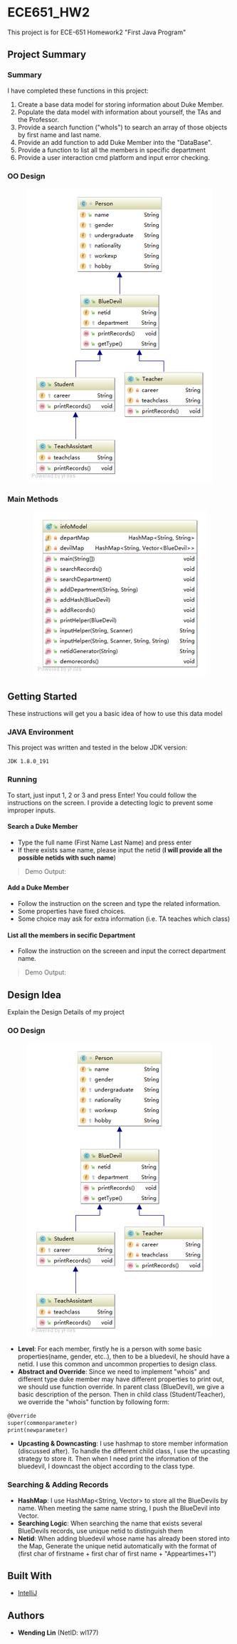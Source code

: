 # ECE651_HW2

This project is for ECE-651 Homework2 "First Java Program"

## Project Summary 

### Summary
I have completed these functions in this project:
1. Create a base data model for storing information about Duke Member.
2. Populate the data model with information about yourself, the TAs and the Professor.
3. Provide a search function ("whoIs") to search an array of those objects by first name and last name.
4. Provide an add function to add Duke Member into the "DataBase".
5. Provide a function to list all the members in specific department
6. Provide a user interaction cmd platform and input error checking.

### OO Design
<div align=center><img  src="pic/Person.png"/></div>

### Main Methods
<div align=center><img  src="pic/infoModel.png"/></div>

## Getting Started

These instructions will get you a basic idea of how to use this data model

### JAVA Environment

This project was written and tested in the below JDK version:

```
JDK 1.8.0_191
```

### Running

To start, just input 1, 2 or 3 and press Enter! You could follow the instructions on the screen. I provide a detecting logic to prevent some improper inputs.


#### Search a Duke Member

- Type the full name (First Name Last Name) and press enter 
- If there exists same name, please input the netid (**I will provide all the possible netids with such name**)

> Demo Output:

#### Add a Duke Member

- Follow the instruction on the screen and type the related information.
- Some properties have fixed choices.
- Some choice may ask for extra information (i.e. TA teaches which class)

#### List all the members in secific Department
- Follow the instruction on the screeen and input the correct department name.

> Demo Output:

## Design Idea

Explain the Design Details of my project

### OO Design

<div align=center><img  src="pic/Person.png"/></div>

- **Level**: For each member, firstly he is a person with some basic properties(name, gender, etc..), then to be a bluedevil, he should have a netid. I use this common and uncommon properties to design class.
- **Abstract and Override**: Since we need to implement "whois" and different type duke member may have different properties to print out, we should use function override. In parent class (BlueDevil), we give a basic description of the person. Then in child class (Student/Teacher), we override the "whois" function by following form:
```
@Override
super(commonparameter)
print(newparameter)
```
- **Upcasting & Downcasting**: I use hashmap to store member information (discussed after). To handle the different child class, I use the upcasting strategy to store it. Then when I need print the information of the bluedevil, I downcast the object according to the class type.

### Searching & Adding Records
- **HashMap**: I use HashMap<String, Vector> to store all the BlueDevils by name. When meeting the same name string, I push the BlueDevil into Vector. 
- **Searching Logic**: When searching the name that exists several BlueDevils records, use unique netid to distinguish them
- **Netid**: When adding bluedevil whose name has already been stored into the Map, Generate the unique netid automatically with the format of (first char of firstname + first char of first name + "Appeartimes+1")

## Built With

* [IntelliJ](https://www.jetbrains.com/idea/) 



## Authors

* **Wending Lin** (NetID: wl177)

